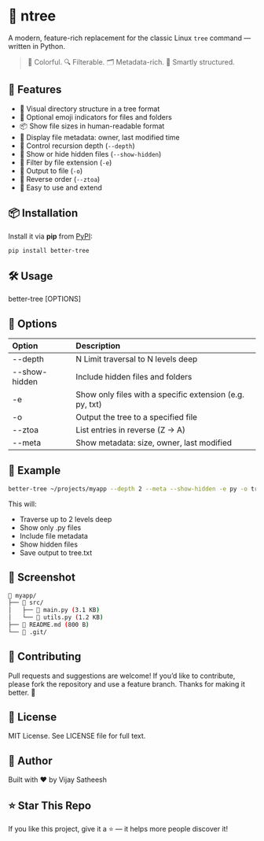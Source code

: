 # 🌳 ntree

A modern, feature-rich replacement for the classic Linux `tree` command — written in Python.

> 🎨 Colorful. 🔍 Filterable. 🗂️ Metadata-rich. 🧠 Smartly structured.


## 🚀 Features

- 📁 Visual directory structure in a tree format
- 🎨 Optional emoji indicators for files and folders
- 📦 Show file sizes in human-readable format
- 📄 Display file metadata: owner, last modified time
- 🧭 Control recursion depth (`--depth`)
- 👻 Show or hide hidden files (`--show-hidden`)
- 🧹 Filter by file extension (`-e`)
- 🧾 Output to file (`-o`)
- 🔄 Reverse order (`--ztoa`)
- 📜 Easy to use and extend


## 📦 Installation

Install it via **pip** from [PyPI](https://pypi.org/project/better-tree):

```bash
pip install better-tree
```


## 🛠️ Usage

better-tree [OPTIONS] <path>

## 🔧 Options


| Option | Description |
| :-- | :-- |
| --depth  |  N	Limit traversal to N levels deep
| --show-hidden	 | Include hidden files and folders
| -e <ext>	 | Show only files with a specific extension (e.g. py, txt)
| -o <filename> | 	Output the tree to a specified file
| --ztoa | 	List entries in reverse (Z → A)
| --meta	 | Show metadata: size, owner, last modified



## 📂 Example
```bash
better-tree ~/projects/myapp --depth 2 --meta --show-hidden -e py -o tree.txt
```
This will:
- Traverse up to 2 levels deep
- Show only .py files
- Include file metadata
- Show hidden files
- Save output to tree.txt



## 📸 Screenshot

```bash
📁 myapp/
├── 📁 src/
│   ├── 📄 main.py (3.1 KB)
│   └── 📄 utils.py (1.2 KB)
├── 📄 README.md (800 B)
└── 📁 .git/
```


## 🤝 Contributing

Pull requests and suggestions are welcome!
If you’d like to contribute, please fork the repository and use a feature branch.
Thanks for making it better. 💚



## 📜 License

MIT License.
See LICENSE file for full text.



## 🧠 Author

Built with ❤️ by Vijay Satheesh


## ⭐ Star This Repo

If you like this project, give it a ⭐ — it helps more people discover it!


